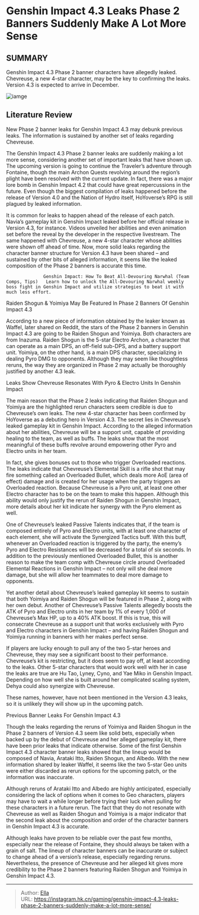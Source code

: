 # Genshin Impact 4.3 Leaks Phase 2 Banners Suddenly Make A Lot More Sense


## SUMMARY 



  Genshin Impact 4.3 Phase 2 banner characters have allegedly leaked.   Chevreuse, a new 4-star character, may be the key to confirming the leaks.   Version 4.3 is expected to arrive in December.  

![iamge](https://static1.srcdn.com/wordpress/wp-content/uploads/2023/11/genshin-impact-43-character-banners-phase-2-raiden-shogun-yoimiya.jpg)

## Literature Review

New Phase 2 banner leaks for Genshin Impact 4.3 may debunk previous leaks. The information is sustained by another set of leaks regarding Chevreuse.




The Genshin Impact 4.3 Phase 2 banner leaks are suddenly making a lot more sense, considering another set of important leaks that have shown up. The upcoming version is going to continue the Traveler’s adventure through Fontaine, though the main Archon Quests revolving around the region’s plight have been resolved with the current update. In fact, there was a major lore bomb in Genshin Impact 4.2 that could have great repercussions in the future. Even though the biggest compilation of leaks happened before the release of Version 4.0 and the Nation of Hydro itself, HoYoverse’s RPG is still plagued by leaked information.




It is common for leaks to happen ahead of the release of each patch. Navia’s gameplay kit in Genshin Impact leaked before her official release in Version 4.3, for instance. Videos unveiled her abilities and even animation set before the reveal by the developer in the respective livestream. The same happened with Chevreuse, a new 4-star character whose abilities were shown off ahead of time. Now, more solid leaks regarding the character banner structure for Version 4.3 have been shared – and sustained by other bits of alleged information, it seems like the leaked composition of the Phase 2 banners is accurate this time.

                  Genshin Impact: How To Beat All-Devouring Narwhal (Team Comps, Tips)   Learn how to unlock the All-Devouring Narwhal weekly boss fight in Genshin Impact and utilize strategies to beat it with much less effort.   


 Raiden Shogun &amp; Yoimiya May Be Featured In Phase 2 Banners Of Genshin Impact 4.3 
         




According to a new piece of information obtained by the leaker known as Waffel, later shared on Reddit, the stars of the Phase 2 banners in Genshin Impact 4.3 are going to be Raiden Shogun and Yoimiya. Both characters are from Inazuma. Raiden Shogun is the 5-star Electro Archon, a character that can operate as a main DPS, an off-field sub-DPS, and a battery support unit. Yoimiya, on the other hand, is a main DPS character, specializing in dealing Pyro DMG to opponents. Although they may seem like thoughtless reruns, the way they are organized in Phase 2 may actually be thoroughly justified by another 4.3 leak.



 Leaks Show Chevreuse Resonates With Pyro &amp; Electro Units In Genshin Impact 
          

The main reason that the Phase 2 leaks indicating that Raiden Shogun and Yoimiya are the highlighted rerun characters seem credible is due to Chevreuse’s own leaks. The new 4-star character has been confirmed by HoYoverse as a debuting hero in Version 4.3. The secret lies in Chevreuse’s leaked gameplay kit in Genshin Impact. According to the alleged information about her abilities, Chevreuse will be a support unit, capable of providing healing to the team, as well as buffs. The leaks show that the most meaningful of these buffs revolve around empowering other Pyro and Electro units in her team.




In fact, she gives bonuses out to those who trigger Overloaded reactions. The leaks indicate that Chevreuse’s Elemental Skill is a rifle shot that may fire something called an Overloaded Bullet, which deals more AoE (area of effect) damage and is created for her usage when the party triggers an Overloaded reaction. Because Chevreuse is a Pyro unit, at least one other Electro character has to be on the team to make this happen. Although this ability would only justify the rerun of Raiden Shogun in Genshin Impact, more details about her kit indicate her synergy with the Pyro element as well.

One of Chevreuse’s leaked Passive Talents indicates that, if the team is composed entirely of Pyro and Electro units, with at least one character of each element, she will activate the Synergized Tactics buff. With this buff, whenever an Overloaded reaction is triggered by the party, the enemy’s Pyro and Electro Resistances will be decreased for a total of six seconds. In addition to the previously mentioned Overloaded Bullet, this is another reason to make the team comp with Chevreuse circle around Overloaded Elemental Reactions in Genshin Impact – not only will she deal more damage, but she will allow her teammates to deal more damage to opponents.




Yet another detail about Chevreuse’s leaked gameplay kit seems to sustain that both Yoimiya and Raiden Shogun will be featured in Phase 2, along with her own debut. Another of Chevreuse’s Passive Talents allegedly boosts the ATK of Pyro and Electro units in her team by 1% of every 1,000 of Chevreuse’s Max HP, up to a 40% ATK boost. If this is true, this will consecrate Chevreuse as a support unit that works exclusively with Pyro and Electro characters in Genshin Impact – and having Raiden Shogun and Yoimiya running in banners with her makes perfect sense.

If players are lucky enough to pull any of the two 5-star heroes and Chevreuse, they may see a significant boost to their performance. Chevreuse’s kit is restricting, but it does seem to pay off, at least according to the leaks. Other 5-star characters that would work well with her in case the leaks are true are Hu Tao, Lyney, Cyno, and Yae Miko in Genshin Impact. Depending on how well she is built around her complicated scaling system, Dehya could also synergize with Chevreuse.






These names, however, have not been mentioned in the Version 4.3 leaks, so it is unlikely they will show up in the upcoming patch.






 Previous Banner Leaks For Genshin Impact 4.3 
          

Though the leaks regarding the reruns of Yoimiya and Raiden Shogun in the Phase 2 banners of Version 4.3 seem like solid bets, especially when backed up by the debut of Chevreuse and her alleged gameplay kit, there have been prior leaks that indicate otherwise. Some of the first Genshin Impact 4.3 character banner leaks showed that the lineup would be composed of Navia, Arataki Itto, Raiden Shogun, and Albedo. With the new information shared by leaker Waffel, it seems like the two 5-star Geo units were either discarded as rerun options for the upcoming patch, or the information was inaccurate.




Although reruns of Arataki Itto and Albedo are highly anticipated, especially considering the lack of options when it comes to Geo characters, players may have to wait a while longer before trying their luck when pulling for these characters in a future rerun. The fact that they do not resonate with Chevreuse as well as Raiden Shogun and Yoimiya is a major indicator that the second leak about the composition and order of the character banners in Genshin Impact 4.3 is accurate.

Although leaks have proven to be reliable over the past few months, especially near the release of Fontaine, they should always be taken with a grain of salt. The lineup of character banners can be inaccurate or subject to change ahead of a version’s release, especially regarding reruns. Nevertheless, the presence of Chevreuse and her alleged kit gives more credibility to the Phase 2 banners featuring Raiden Shogun and Yoimiya in Genshin Impact 4.3.



---

> Author: [Ella](https://instagram.hk.cn/)  
> URL: https://instagram.hk.cn/gaming/genshin-impact-4.3-leaks-phase-2-banners-suddenly-make-a-lot-more-sense/  

